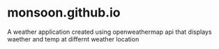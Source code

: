 # monsoon.github.io
A weather application created using openweathermap api that displays waether and temp at differnt weather location
